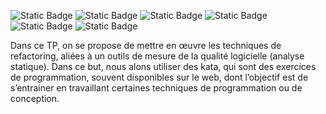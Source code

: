 ![Static Badge](https://img.shields.io/badge/kotlin-purple)
![Static Badge](https://img.shields.io/badge/gradle-red)
![Static Badge](https://img.shields.io/badge/kata-grey)
![Static Badge](https://img.shields.io/badge/coverage-100%25-blue) ![Static Badge](https://img.shields.io/badge/tests-100%25-green) ![Static Badge](https://img.shields.io/badge/mutation_coverage-100%25-brown)


Dans ce TP, on se propose de mettre en œuvre les techniques de refactoring, aliées à un outils de mesure de la qualité logicielle (analyse statique). Dans ce but, nous alons utiliser des kata, qui sont des exercices de programmation, souvent disponibles sur le web, dont l’objectif est de s’entrainer en travaillant certaines techniques de programmation ou de conception.
